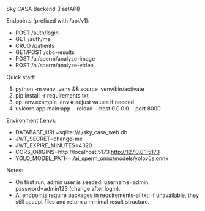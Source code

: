 Sky CASA Backend (FastAPI)

Endpoints (prefixed with /api/v1):
- POST /auth/login
- GET /auth/me
- CRUD /patients
- GET/POST /cbc-results
- POST /ai/sperm/analyze-image
- POST /ai/sperm/analyze-video

Quick start:
1) python -m venv .venv && source .venv/bin/activate
2) pip install -r requirements.txt
3) cp .env.example .env  # adjust values if needed
4) uvicorn app.main:app --reload --host 0.0.0.0 --port 8000

Environment (.env):
- DATABASE_URL=sqlite:///./sky_casa_web.db
- JWT_SECRET=change-me
- JWT_EXPIRE_MINUTES=4320
- CORS_ORIGINS=http://localhost:5173,http://127.0.0.1:5173
- YOLO_MODEL_PATH=./ai_sperm_onnx/models/yolov5s.onnx

Notes:
- On first run, admin user is seeded: username=admin, password=admin123 (change after login).
- AI endpoints require packages in requirements-ai.txt; if unavailable, they still accept files and return a minimal result structure.
